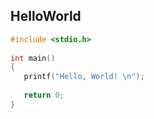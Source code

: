 ## HelloWorld

```c
#include <stdio.h>
 
int main()
{
   printf("Hello, World! \n");
   
   return 0;
}
```